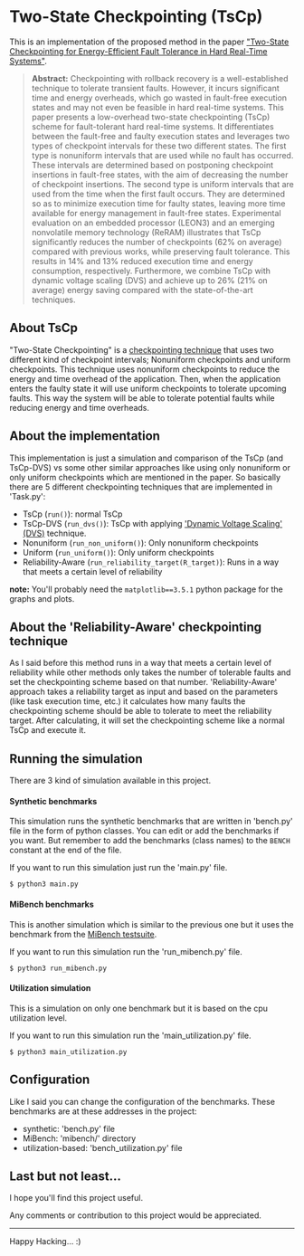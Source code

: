 # Two-State Checkpointing (TsCp)
This is an implementation of the proposed method in the paper ["Two-State Checkpointing for Energy-Efficient Fault Tolerance in Hard Real-Time Systems"](https://doi.org/10.1109/TVLSI.2015.2512839).

> **Abstract:**
> Checkpointing with rollback recovery is a well-established technique to tolerate transient faults. However, it incurs significant time and energy overheads, which go wasted in fault-free execution states and may not even be feasible in hard real-time systems. This paper presents a low-overhead two-state checkpointing (TsCp) scheme for fault-tolerant hard real-time systems. It differentiates between the fault-free and faulty execution states and leverages two types of checkpoint intervals for these two different states. The first type is nonuniform intervals that are used while no fault has occurred. These intervals are determined based on postponing checkpoint insertions in fault-free states, with the aim of decreasing the number of checkpoint insertions. The second type is uniform intervals that are used from the time when the first fault occurs. They are determined so as to minimize execution time for faulty states, leaving more time available for energy management in fault-free states. Experimental evaluation on an embedded processor (LEON3) and an emerging nonvolatile memory technology (ReRAM) illustrates that TsCp significantly reduces the number of checkpoints (62% on average) compared with previous works, while preserving fault tolerance. This results in 14% and 13% reduced execution time and energy consumption, respectively. Furthermore, we combine TsCp with dynamic voltage scaling (DVS) and achieve up to 26% (21% on average) energy saving compared with the state-of-the-art techniques.

## About TsCp

"Two-State Checkpointing" is a [checkpointing technique](https://en.wikipedia.org/wiki/Application_checkpointing) that uses two different kind of checkpoint intervals; Nonuniform checkpoints and uniform checkpoints. This technique uses nonuniform checkpoints to reduce the energy and time overhead of the application. Then, when the application enters the faulty state it will use uniform checkpoints to tolerate upcoming faults. This way the system will be able to tolerate potential faults while reducing energy and time overheads.

## About the implementation

This implementation is just a simulation and comparison of the TsCp (and TsCp-DVS) vs some other similar approaches like using only nonuniform or only uniform checkpoints which are mentioned in the paper. So basically there are 5 different checkpointing techniques that are implemented in 'Task.py':
- TsCp (`run()`): normal TsCp
- TsCp-DVS (`run_dvs()`): TsCp with applying ['Dynamic Voltage Scaling' (DVS)](https://en.wikipedia.org/wiki/Dynamic_voltage_scaling) technique.
- Nonuniform (`run_non_uniform()`): Only nonuniform checkpoints
- Uniform (`run_uniform()`): Only uniform checkpoints
- Reliability-Aware (`run_reliability_target(R_target)`): Runs in a way that meets a certain level of reliability

**note:** You'll probably need the `matplotlib==3.5.1` python package for the graphs and plots.

## About the 'Reliability-Aware' checkpointing technique
As I said before this method runs in a way that meets a certain level of reliability while other methods only takes the number of tolerable faults and set the checkpointing scheme based on that number. 'Reliability-Aware' approach takes a reliability target as input and based on the parameters (like task execution time, etc.) it calculates how many faults the checkpointing scheme should be able to tolerate to meet the reliability target. After calculating, it will set the checkpointing scheme like a normal TsCp and execute it. 

## Running the simulation

There are 3 kind of simulation available in this project.

#### Synthetic benchmarks
This simulation runs the synthetic benchmarks that are written in 'bench.py' file in the form of python classes. You can edit or add the benchmarks if you want. But remember to add the benchmarks (class names) to the `BENCH` constant at the end of the file.

If you want to run this simulation just run the 'main.py' file.

``` $ python3 main.py ```

#### MiBench benchmarks
This is another simulation which is similar to the previous one but it uses the benchmark from the [MiBench testsuite](https://github.com/embecosm/mibench).

If you want to run this simulation run the 'run_mibench.py' file.

``` $ python3 run_mibench.py ```

#### Utilization simulation
This is a simulation on only one benchmark but it is based on the cpu utilization level.

If you want to run this simulation run the 'main_utilization.py' file.

``` $ python3 main_utilization.py ```

## Configuration

Like I said you can change the configuration of the benchmarks. These benchmarks are at these addresses in the project:
- synthetic: 'bench.py' file
- MiBench: 'mibench/' directory
- utilization-based: 'bench_utilization.py' file

## Last but not least...
I hope you'll find this project useful.

Any comments or contribution to this project would be appreciated.

---

Happy Hacking... :)
